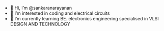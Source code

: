 - 👋 Hi, I’m @sankaranarayanan
- 👀 I’m interested in coding and electrical circuits
- 🌱 I’m currently learning BE. electronics engineering specialised in VLSI DESIGN AND TECHNOLOGY


<!---
sankaranarayanan95/sankaranarayanan95 is a ✨ special ✨ repository because its `README.md` (this file) appears on your GitHub profile.
You can click the Preview link to take a look at your changes.
--->
